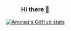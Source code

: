 <h3 align="center">Hi there 👋</h3>

<!--
**Ohnus/Ohnus** is a ✨ _special_ ✨ repository because its `README.md` (this file) appears on your GitHub profile.

Here are some ideas to get you started:

- 🔭 I’m currently working on ...
- 🌱 I’m currently learning ...
- 👯 I’m looking to collaborate on ...
- 🤔 I’m looking for help with ...
- 💬 Ask me about ...
- 📫 How to reach me: ...
- 😄 Pronouns: ...
- ⚡ Fun fact: ...
-->

<div align="center">
  
[![Anurag's GitHub stats](https://github-readme-stats.vercel.app/api?username=Ohnus&show_icons=true&theme=vue)](https://github.com/anuraghazra/github-readme-stats)

</div>
